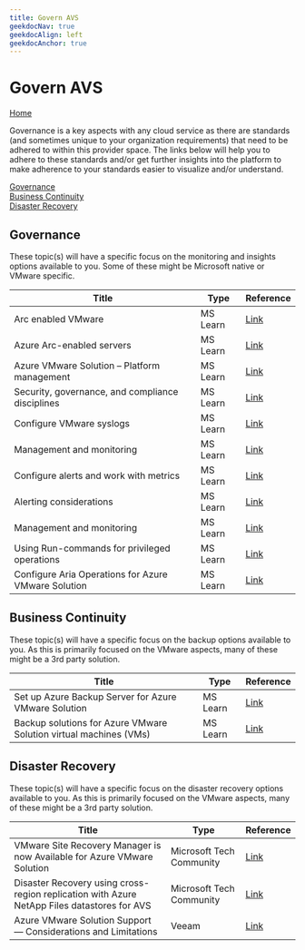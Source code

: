 ```yaml
---
title: Govern AVS
geekdocNav: true
geekdocAlign: left
geekdocAnchor: true
---
```


# Govern AVS

[Home](../readme.md)  

Governance is a key aspects with any cloud service as there are standards (and sometimes unique to your organization requirements) that need to be adhered to within this provider space. The links below will help you to adhere to these standards and/or get further insights into the platform to make adherence to your standards easier to visualize and/or understand.

[Governance](#governance)  
[Business Continuity](#business-continuity)  
[Disaster Recovery](#disaster-recovery)

## Governance

These topic(s) will have a specific focus on the monitoring and insights options available to you. Some of these might be Microsoft native or VMware specific.

| **Title** | **Type** | **Reference** |
| --- | --- | ---|
| Arc enabled VMware | MS Learn | [Link](https://learn.microsoft.com/azure/azure-arc/vmware-vsphere/overview) |
| Azure Arc-enabled servers | MS Learn | [Link](https://learn.microsoft.com/azure/azure-arc/servers/overview) |
| Azure VMware Solution – Platform management | MS Learn | [Link](https://learn.microsoft.com/azure/azure-vmware/faq#how-often-is-the-vmware-solution-software--esxi--vcenter-server--nsx-t-data-center--patched--updated--or-upgraded-in-the-azure-vmware-solution-private-cloud) |
| Security, governance, and compliance disciplines | MS Learn | [Link](https://learn.microsoft.com/azure/cloud-adoption-framework/scenarios/azure-vmware/eslz-security-governance-and-compliance#governance) |
| Configure VMware syslogs | MS Learn | [Link](https://learn.microsoft.com/azure/azure-vmware/configure-vmware-syslogs) |
| Management and monitoring | MS Learn | [Link](https://learn.microsoft.com/azure/cloud-adoption-framework/scenarios/azure-vmware/eslz-management-and-monitoring#azure-tooling-recommendations) |
| Configure alerts and work with metrics | MS Learn | [Link](https://learn.microsoft.com/azure/azure-vmware/configure-alerts-for-azure-vmware-solution) |
| Alerting considerations | MS Learn | [Link](https://learn.microsoft.com/azure/cloud-adoption-framework/scenarios/azure-vmware/eslz-management-and-monitoring#azure-tooling-recommendations) |
| Management and monitoring | MS Learn | [Link](https://learn.microsoft.com/azure/cloud-adoption-framework/scenarios/azure-vmware/eslz-management-and-monitoring#azure-tooling-recommendations) |
| Using Run-commands for privileged operations | MS Learn | [Link](https://learn.microsoft.com/azure/azure-vmware/concepts-run-command) |
| Configure Aria Operations for Azure VMware Solution | MS Learn | [Link](https://learn.microsoft.com/azure/azure-vmware/vrealize-operations-for-azure-vmware-solution) |

## Business Continuity

These topic(s) will have a specific focus on the backup options available to you. As this is primarily focused on the VMware aspects, many of these might be a 3rd party solution.

| **Title** | **Type** | **Reference** |
| --- | --- | ---|
| Set up Azure Backup Server for Azure VMware Solution | MS Learn | [Link](https://learn.microsoft.com/azure/azure-vmware/set-up-backup-server-for-azure-vmware-solution) |
| Backup solutions for Azure VMware Solution virtual machines (VMs) | MS Learn | [Link](https://learn.microsoft.com/azure/azure-vmware/ecosystem-back-up-vms) |

## Disaster Recovery

These topic(s) will have a specific focus on the disaster recovery options available to you. As this is primarily focused on the VMware aspects, many of these might be a 3rd party solution.

| **Title** | **Type** | **Reference** |
| --- | --- | ---|
| VMware Site Recovery Manager is now Available for Azure VMware Solution | Microsoft Tech Community  | [Link](https://techcommunity.microsoft.com/t5/azure-migration-and/vmware-site-recovery-manager-is-now-available-for-azure-vmware/ba-p/2553545) |
| Disaster Recovery using cross-region replication with Azure NetApp Files datastores for AVS | Microsoft Tech Community | [Link](https://techcommunity.microsoft.com/t5/azure-architecture-blog/disaster-recovery-using-cross-region-replication-with-azure/ba-p/3870682) |
| Azure VMware Solution Support — Considerations and Limitations | Veeam | [Link](https://www.veeam.com/kb4012) |
